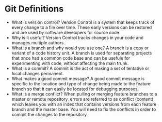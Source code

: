 # Git Definitions

* What is version control? Version Control is a system that keeps track of every change to a file over time. These early versions can be restored and are used by software developers for source code. 
* Why is it useful? Version Control tracks changes in your code and manages multiple authors.
* What is a branch and why would you use one? A branch is a copy or variant of a code history unit. A branch is used for separating projects that once had a common code base and can be usefule for experimenting with code, without affecting the main trunk.
* What is a commit? A commit is the act of making a set of tentative or local changes permanent. 
* What makes a good commit message? A good commit message is specific to the location and type of change being made to the feature branch so that it can easily be located for debugging purposes.
* What is a merge conflict? When pulling or merging feature branches to a master or remote repository, errors are referred to as conflict (content), which leaves you with an index that contains versions from each feature branch and the master base. You will need to fix the conflicts in order to commit the changes to the repository.